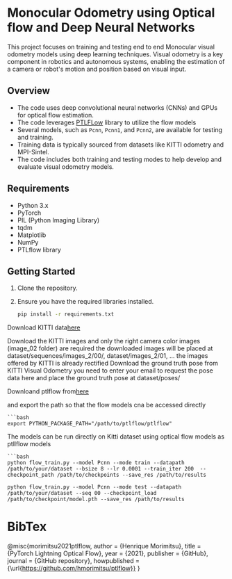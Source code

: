 # Monocular Odometry using Optical flow and Deep Neural Networks

This project focuses on training and testing end to end Monocular visual odometry models using deep learning techniques. Visual odometry is a key component in robotics and autonomous systems, enabling the estimation of a camera or robot's motion and position based on visual input.

## Overview

- The code uses deep convolutional neural networks (CNNs) and GPUs for optical flow estimation.
- The code leverages [PTLFLow]() library to utilize the flow models 
- Several models, such as `Pcnn`, `Pcnn1`, and `Pcnn2`, are available for testing and training.
- Training data is typically sourced from datasets like KITTI odometry and MPI-Sintel.
- The code includes both training and testing modes to help develop and evaluate visual odometry models.

## Requirements

- Python 3.x
- PyTorch
- PIL (Python Imaging Library)
- tqdm
- Matplotlib
- NumPy
- PTLflow library

## Getting Started

1. Clone the repository.

2. Ensure you have the required libraries installed.

   ```bash
   pip install -r requirements.txt

Download KITTI data[here](https://www.cvlibs.net/datasets/kitti/eval_odometry.php)

Download the KITTI images and only  the right camera color images (image_02 folder) are required
the downloaded images will be placed at dataset/sequences/images_2/00/, dataset/images_2/01, ...
the images offered by KITTI is already rectified
Download the ground truth pose from KITTI Visual Odometry
you need to enter your email to request the pose data here
and place the ground truth pose at dataset/poses/

Downloand ptlflow from[here](https://github.com/hmorimitsu/ptlflow)

and export the path so that the flow models cna be accessed directly

    ```bash
    export PYTHON_PACKAGE_PATH="/path/to/ptlflow/ptlflow"


The models can be run directly on Kitti dataset using optical flow models as ptllflow models  

    ```bash
    python flow_train.py --model Pcnn --mode train --datapath /path/to/your/dataset --bsize 8 --lr 0.0001 --train_iter 200  --checkpoint_path /path/to/checkpoints --save_res /path/to/results

    python flow_train.py --model Pcnn --mode test --datapath /path/to/your/dataset --seq 00 --checkpoint_load /path/to/checkpoint/model.pth --save_res /path/to/results


# BibTex

@misc{morimitsu2021ptlflow,
  author = {Henrique Morimitsu},
  title = {PyTorch Lightning Optical Flow},
  year = {2021},
  publisher = {GitHub},
  journal = {GitHub repository},
  howpublished = {\url{https://github.com/hmorimitsu/ptlflow}}
}